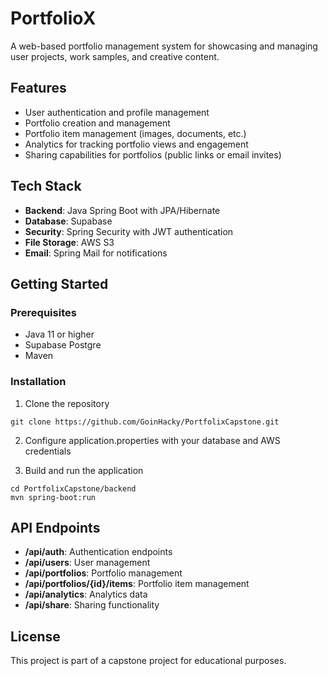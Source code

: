 # PortfolioX

A web-based portfolio management system for showcasing and managing user projects, work samples, and creative content.

## Features

- User authentication and profile management
- Portfolio creation and management
- Portfolio item management (images, documents, etc.)
- Analytics for tracking portfolio views and engagement
- Sharing capabilities for portfolios (public links or email invites)

## Tech Stack

- **Backend**: Java Spring Boot with JPA/Hibernate
- **Database**: Supabase
- **Security**: Spring Security with JWT authentication
- **File Storage**: AWS S3
- **Email**: Spring Mail for notifications

## Getting Started

### Prerequisites

- Java 11 or higher
- Supabase Postgre
- Maven

### Installation

1. Clone the repository
```
git clone https://github.com/GoinHacky/PortfolixCapstone.git
```

2. Configure application.properties with your database and AWS credentials

3. Build and run the application
```
cd PortfolixCapstone/backend
mvn spring-boot:run
```

## API Endpoints

- **/api/auth**: Authentication endpoints
- **/api/users**: User management
- **/api/portfolios**: Portfolio management
- **/api/portfolios/{id}/items**: Portfolio item management
- **/api/analytics**: Analytics data
- **/api/share**: Sharing functionality

## License

This project is part of a capstone project for educational purposes. 
